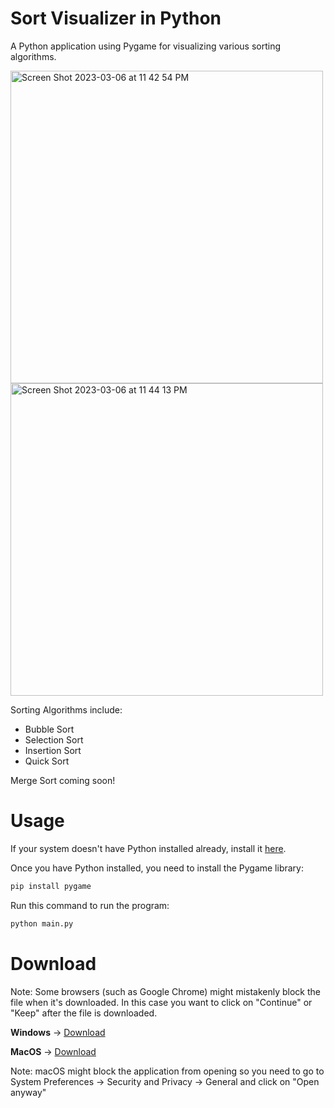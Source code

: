 # Sort Visualizer in Python
A Python application using Pygame for visualizing various sorting algorithms.

<img width="500" alt="Screen Shot 2023-03-06 at 11 42 54 PM" src="https://user-images.githubusercontent.com/86862325/223356693-805cb4c1-9c37-4084-9841-df869f84e6c7.png">
<img width="500" alt="Screen Shot 2023-03-06 at 11 44 13 PM" src="https://user-images.githubusercontent.com/86862325/223357012-d53e083f-4b03-4567-ba42-4a595a0c42b6.png">

Sorting Algorithms include:

 * Bubble Sort
 * Selection Sort
 * Insertion Sort
 * Quick Sort
 
Merge Sort coming soon!

# Usage
If your system doesn't have Python installed already, install it <a href="https://www.python.org/downloads/" target="_blank">here</a>.


Once you have Python installed, you need to install the Pygame library:

```bash
pip install pygame
```

Run this command to run the program:

```bash
python main.py
```

# Download
Note: Some browsers (such as Google Chrome) might mistakenly block the file when it's downloaded. In this case you want to click on "Continue" or "Keep" after the file is downloaded.


<b>Windows</b> -> <a href="https://github.com/Jian-Li1/sort-visualizer/releases/download/v1.3.1/Sort-Visualizer-Windows.zip">Download</a>


<b>MacOS</b> -> <a href="https://github.com/Jian-Li1/sort-visualizer/releases/download/v1.3.0/Sort-Visualizer-macOS.zip">Download</a>

Note: macOS might block the application from opening so you need to go to System Preferences -> Security and Privacy -> General and click on "Open anyway"

